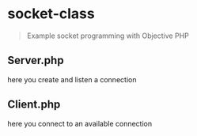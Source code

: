 # socket-class
> Example socket programming with Objective PHP
## Server.php
here you create and listen a connection
## Client.php
here you connect to an available connection

